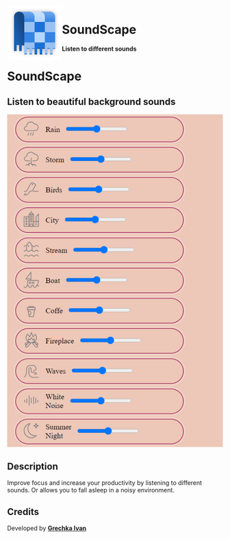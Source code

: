 
<img src="img.png" alt="Blanket" width="128" height="128" align="left"/>

# SoundScape

**Listen to different sounds**

# SoundScape


## Listen to beautiful background sounds 
![img_2.png](img_2.png)

## Description
Improve focus and increase your productivity by listening to different sounds. Or allows you to fall asleep in a noisy environment.

## Credits
Developed by **[Grechka Ivan](https://github.com/leirons)** 

